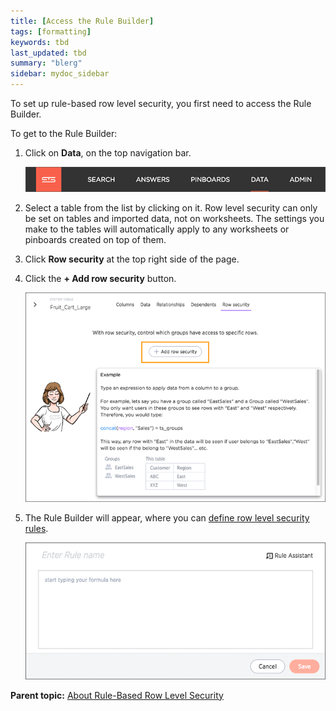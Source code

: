 ```yaml
---
title: [Access the Rule Builder]
tags: [formatting]
keywords: tbd
last_updated: tbd
summary: "blerg"
sidebar: mydoc_sidebar
---
```

To set up rule-based row level security, you first need to access the Rule Builder.

To get to the Rule Builder:

1.   Click on **Data**, on the top navigation bar.

     ![](../../shared/conrefs/../../images/data_icon.png "Data")

2.   Select a table from the list by clicking on it. Row level security can only be set on tables and imported data, not on worksheets. The settings you make to the tables will automatically apply to any worksheets or pinboards created on top of them.
3.   Click **Row security** at the top right side of the page.
4.   Click the **+ Add row security** button.

     ![](../../images/add_row_security.png "Add row security")

5.   The Rule Builder will appear, where you can [define row level security rules](define_rls_rules.html#).

     ![](../../images/rls_rule_builder.png "The Rule Builder")


**Parent topic:** [About Rule-Based Row Level Security](../../admin/data_security/new_row_level_security.html)
